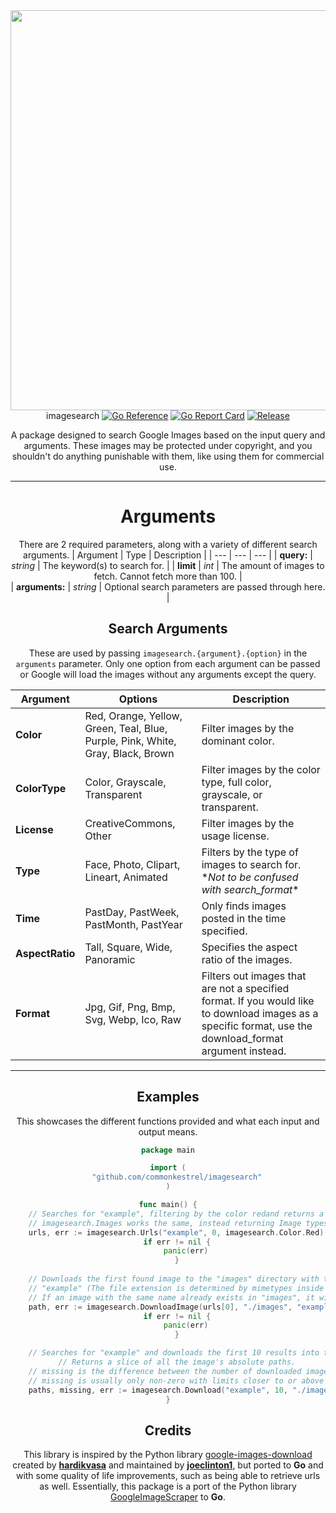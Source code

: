 <div align="center"><img src="https://raw.githubusercontent.com/commonkestrel/imagesearch/master/misc/logo.png" width=640p

# imagesearch [![Go Reference](https://pkg.go.dev/badge/github.com/commonkestrel/imagesearch.svg)](https://pkg.go.dev/github.com/commonkestrel/imagesearch) [![Go Report Card](https://goreportcard.com/badge/github.com/commonkestrel/imagesearch)](https://goreportcard.com/report/github.com/commonkestrel/imagesearch) [![Release](https://img.shields.io/github/release/commonkestrel/imagesearch.svg?style=flat-square)](https://github.com/commonkestrel/imagesearch/releases)
A package designed to search Google Images based on the input query and arguments. These images may be protected under copyright, and you shouldn't do anything punishable with them, like using them for commercial use. 

---
# Arguments

There are 2 required parameters, along with a variety of different search arguments.
| Argument | Type | Description |
| --- | --- | --- |
| **query:** | *string* | The keyword(s) to search for. |
| **limit** | *int* | The amount of images to fetch. Cannot fetch more than 100. |  
| **arguments:** | *string* | Optional search parameters are passed through here. |

## Search Arguments

These are used by passing ```imagesearch.{argument}.{option}``` in the ```arguments``` parameter. Only one option from each argument can be passed or Google will load the images without any arguments except the query.

| Argument | Options | Description |
| --- | --- | --- |
| **Color** | Red, Orange, Yellow, Green, Teal, Blue, Purple, Pink, White, Gray, Black, Brown | Filter images by the dominant color. |
| **ColorType** | Color, Grayscale, Transparent | Filter images by the color type, full color, grayscale, or transparent. |
| **License** | CreativeCommons, Other | Filter images by the usage license. |
| **Type** | Face, Photo, Clipart, Lineart, Animated | Filters by the type of images to search for. \**Not to be confused with search_format*\* |
| **Time** | PastDay, PastWeek, PastMonth, PastYear | Only finds images posted in the time specified. |
**AspectRatio** | Tall, Square, Wide, Panoramic | Specifies the aspect ratio of the images. |
**Format** | Jpg, Gif, Png, Bmp, Svg, Webp, Ico, Raw | Filters out images that are not a specified format. If you would like to download images as a specific format, use the download_format argument instead. |

---

## Examples
This showcases the different functions provided and what each input and output means.
```go
package main

import (
    "github.com/commonkestrel/imagesearch"
)

func main() {
    // Searches for "example", filtering by the color redand returns a slice of all the resulting urls.
    // imagesearch.Images works the same, instead returning Image types instead of string
    urls, err := imagesearch.Urls("example", 0, imagesearch.Color.Red) 
    if err != nil {
        panic(err)
    }
    
    // Downloads the first found image to the "images" directory with the file name
    // "example" (The file extension is determined by mimetypes inside the function)
    // If an image with the same name already exists in "images", it will be overwritten.
    path, err := imagesearch.DownloadImage(urls[0], "./images", "example") 
    if err != nil {
        panic(err)
    }

    // Searches for "example" and downloads the first 10 results into the "images" directory.
    // Returns a slice of all the image's absolute paths.
    // missing is the difference between the number of downloaded images and the limit.
    // missing is usually only non-zero with limits closer to or above 100
    paths, missing, err := imagesearch.Download("example", 10, "./images")
}
```

## Credits
This library is inspired by the Python library [google-images-download](https://www.github.com/joeclinton1/google-images-download) created by **[hardikvasa](https://www.github.com/hardikvasa)** and maintained by **[joeclinton1](https://www.github.com/joeclinton1)**, but ported to **Go** and with some quality of life improvements, such as being able to retrieve urls as well. Essentially, this package is a port of the Python library [GoogleImageScraper](https://www.github.com/commonkestrel/GoogleImageScraper) to **Go**.
